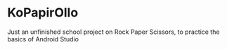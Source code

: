 # KoPapirOllo
Just an unfinished school project on Rock Paper Scissors, to practice the basics of Android Studio
